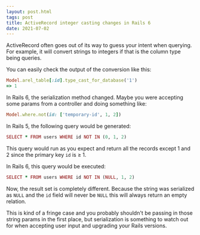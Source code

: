 ```yaml
---
layout: post.html
tags: post
title: ActiveRecord integer casting changes in Rails 6
date: 2021-07-02
---
```

ActiveRecord often goes out of its way to guess your intent when querying. For example, it will convert strings to integers if that is the column type being queries.

You can easily check the output of the conversion like this:

```ruby
Model.arel_table[:id].type_cast_for_database('1')
=> 1
```

In Rails 6, the serialization method changed. Maybe you were accepting some params from a controller and doing something like:

```ruby
Model.where.not(id: ['temporary-id', 1, 2])
```

In Rails 5, the following query would be generated:

```ruby
SELECT * FROM users WHERE id NOT IN (0, 1, 2)
```

This query would run as you expect and return all the records except 1 and 2 since the primary key `id` is ≥ 1.

In Rails 6, this query would be executed:

```ruby
SELECT * FROM users WHERE id NOT IN (NULL, 1, 2)
```

Now, the result set is completely different. Because the string was serialized as `NULL` and the `id` field will never be `NULL` this will always return an empty relation.

This is kind of a fringe case and you probably shouldn't be passing in those string params in the first place, but serialization is something to watch out for when accepting user input and upgrading your Rails versions.
